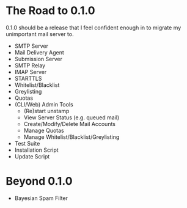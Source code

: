 # The Road to 0.1.0

0.1.0 should be a release that I feel confident enough in to migrate my
unimportant mail server to.

- SMTP Server
- Mail Delivery Agent
- Submission Server
- SMTP Relay
- IMAP Server
- STARTTLS
- Whitelist/Blacklist
- Greylisting
- Quotas
- (CLI/Web) Admin Tools
    - (Re)start unstamp
    - View Server Status (e.g. queued mail)
    - Create/Modify/Delete Mail Accounts
    - Manage Quotas
    - Manage Whitelist/Blacklist/Greylisting
- Test Suite
- Installation Script
- Update Script

# Beyond 0.1.0

- Bayesian Spam Filter
